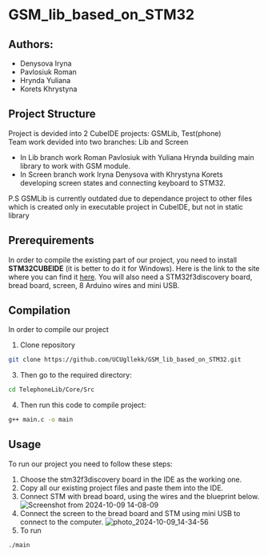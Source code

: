 # GSM_lib_based_on_STM32

## Authors:
- Denysova Iryna
- Pavlosiuk Roman
- Hrynda Yuliana
- Korets Khrystyna

## Project Structure
Project is devided into 2 CubeIDE projects: GSMLib, Test(phone) <br>
Team work devided into two branches: Lib and Screen
* In Lib branch work Roman Pavlosiuk with Yuliana Hrynda building main library to work with GSM module.
* In Screen branch work Iryna Denysova with Khrystyna Korets developing screen states and connecting keyboard to STM32.

P.S GSMLib is currently outdated due to dependance project to other files which is created only in executable project in CubeIDE, but not in static library

## Prerequirements
In order to compile the existing part of our project, you need to install **STM32CUBEIDE** (it is better to do it for Windows). Here is the link to the site where you can find it [here](https://www.st.com/en/development-tools/stm32cubeide.html).
You will also need a STM32f3discovery board, bread board, screen, 8 Arduino wires and mini USB.

## Compilation
In order to compile our project 
1) Clone repository<br>
```bash
git clone https://github.com/UCUgllekk/GSM_lib_based_on_STM32.git
```
3) Then go to the required directory:<br>
```bash
cd TelephoneLib/Core/Src
```
4) Then run this code to compile project:<br>
```bash
g++ main.c -o main
```

## Usage
To run our project you need to follow these steps:

1. Choose the stm32f3discovery board in the IDE as the working one.
2. Copy all our existing project files and paste them into the IDE. 
3. Connect STM with bread board, using the wires and the blueprint below.
![Screenshot from 2024-10-09 14-08-09](https://github.com/user-attachments/assets/731d29bb-2b3a-425a-b890-6cb4620704bd)
4. Connect the screen to the bread board and STM using mini USB to connect to the computer.
![photo_2024-10-09_14-34-56](https://github.com/user-attachments/assets/51a1e1ae-9507-4fc8-bc4c-5570f82f73dd)
5. To run
```bash
./main
```
